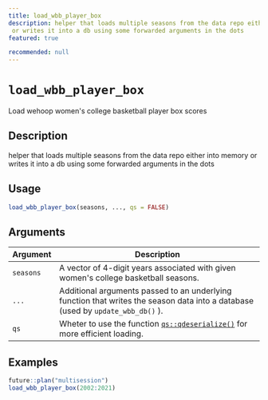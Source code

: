 ```yaml
---
title: load_wbb_player_box
description: helper that loads multiple seasons from the data repo either into memory
 or writes it into a db using some forwarded arguments in the dots
featured: true

recommended: null
---
```

# `load_wbb_player_box`

Load wehoop women's college basketball player box scores


## Description

helper that loads multiple seasons from the data repo either into memory
 or writes it into a db using some forwarded arguments in the dots


## Usage

```r
load_wbb_player_box(seasons, ..., qs = FALSE)
```


## Arguments

Argument      |Description
------------- |----------------
`seasons`     |     A vector of 4-digit years associated with given women's college basketball seasons.
`...`     |     Additional arguments passed to an underlying function that writes the season data into a database (used by `update_wbb_db()` ).
`qs`     |     Wheter to use the function [`qs::qdeserialize()`](#qs::qdeserialize()) for more efficient loading.


## Examples

```r
future::plan("multisession")
load_wbb_player_box(2002:2021)
```
